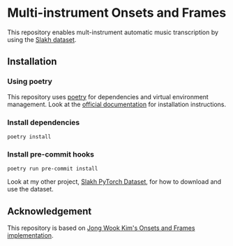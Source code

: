 # Multi-instrument Onsets and Frames

This repository enables mult-instrument automatic music transcription by using the [Slakh dataset](http://www.slakh.com/). 

## Installation

### Using poetry

This repository uses [poetry](https://python-poetry.org/docs/) for dependencies and virtual environment management.
Look at the [official documentation](https://python-poetry.org/docs/#installation) for installation instructions.

### Install dependencies

```
poetry install
```

### Install pre-commit hooks
```
poetry run pre-commit install
```

Look at my other project, [Slakh PyTorch Dataset](https://github.com/greenbech/slakh-pytorch-dataset), for how to download and use the dataset.


## Acknowledgement

This repository is based on [Jong Wook Kim's Onsets and Frames implementation](https://github.com/jongwook/onsets-and-frames).
